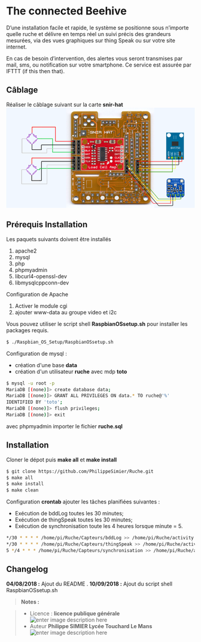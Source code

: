 ﻿# The connected Beehive
D’une installation facile et rapide, le système se positionne sous n’importe quelle ruche et délivre en temps réel un suivi précis des grandeurs mesurées, via des vues graphiques sur thing Speak ou sur votre site internet.

En cas de besoin d’intervention, des alertes vous seront transmises par mail, sms, ou notification sur votre smartphone. Ce service est assurée par IFTTT (if this then that).

## Câblage
Réaliser le câblage suivant sur la carte **snir-hat**
![schema cablage HX711](/html/images/snirHat.png)
## Prérequis Installation

Les paquets suivants doivent être installés

 1. apache2
 2. mysql
 3. php
 4. phpmyadmin
 5. libcurl4-openssl-dev
 6. libmysqlcppconn-dev


Configuration de Apache

 1. Activer le module cgi
 2. ajouter www-data au groupe video et i2c
 
Vous pouvez utiliser le script shell **RaspbianOSsetup.sh** pour installer les packages requis. 
```bash
$ ./Raspbian_OS_Setup/RaspbianOSsetup.sh
```
Configuration de mysql :

 - création d'une base **data**
 - création d'un utilisateur **ruche** avec mdp **toto**


```bash
$ mysql -u root -p
MariaDB [(none)]> create database data;
MariaDB [(none)]> GRANT ALL PRIVILEGES ON data.* TO ruche@'%'
IDENTIFIED BY 'toto';
MariaDB [(none)]> flush privileges;
MariaDB [(none)]> exit
```
 avec phpmyadmin importer le fichier **ruche.sql**
## Installation 

Cloner le dépot puis **make  all** et **make install**
```bash
$ git clone https://github.com/PhilippeSimier/Ruche.git
$ make all
$ make install
$ make clean
```
Configuration **crontab**
ajouter les tâches planifiées suivantes :

 - Exécution de bddLog toutes les 30 minutes;
 - Exécution de thingSpeak toutes les 30 minutes;
 - Exécution de synchronisation toute les 4 heures lorsque minute = 5. 

```bash
*/30 * * * * /home/pi/Ruche/Capteurs/bddLog >> /home/pi/Ruche/activity.log 2>&1
*/30 * * * * /home/pi/Ruche/Capteurs/thingSpeak >> /home/pi/Ruche/activity.log 2>&1
5 */4 * * * /home/pi/Ruche/Capteurs/synchronisation >> /home/pi/Ruche/activity.log 2>&1

```



## Changelog

 **04/08/2018 :** Ajout du README . 
 **10/09/2018 :** Ajout du  script shell RaspbianOSsetup.sh
 
> **Notes :**


> - Licence : **licence publique générale** ![enter image description here](https://img.shields.io/badge/licence-GPL-green.svg)
> - Auteur **Philippe SIMIER Lycée Touchard Le Mans**
>  ![enter image description here](https://img.shields.io/badge/built-passing-green.svg)
<!-- TOOLBOX 

Génération des badges : https://shields.io/
Génération de ce fichier : https://stackedit.io/editor#



